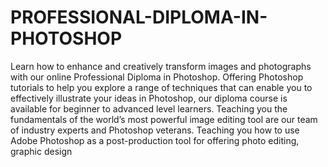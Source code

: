 # PROFESSIONAL-DIPLOMA-IN-PHOTOSHOP
Learn how to enhance and creatively transform images and photographs with our online Professional Diploma in Photoshop. Offering Photoshop tutorials to help you explore a range of techniques that can enable you to effectively illustrate your ideas in Photoshop, our diploma course is available for beginner to advanced level learners. Teaching you the fundamentals of the world’s most powerful image editing tool are our team of industry experts and Photoshop veterans. Teaching you how to use Adobe Photoshop as a post-production tool for offering photo editing, graphic design 
